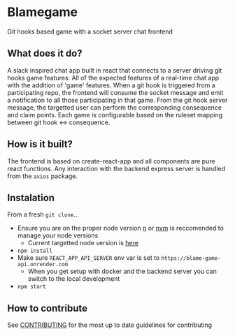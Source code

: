 # Blamegame
Git hooks based game with a socket server chat frontend

## What does it do?
A slack inspired chat app built in react that connects to a server driving git hooks game features.
All of the expected features of a real-time chat app with the addition of 'game' features. When a git hook is triggered from a participating repo, the frontend will consume the socket message and emit a notification to all those participating in that game. From the git hook server message, the targetted user can perform the corresponding consequence and claim points. Each game is configurable based on the ruleset mapping between git hook <-> consequence.

## How is it built?
The frontend is based on create-react-app and all components are pure react functions. Any interaction with the backend express server is handled from the `axios` package.

## Instalation
From a fresh `git clone`...
  - Ensure you are on the proper node version [n](https://github.com/tj/n#installation) or [nvm](https://github.com/nvm-sh/nvm#installing-and-updating) is reccomended to manage your node versions
    - Current targetted node version is [here](https://github.com/Original-heapsters/blamegame/blob/main/.nvmrc)
  - `npm install`
  - Make sure `REACT_APP_API_SERVER` env var is set to `https://blame-game-api.onrender.com`
    - When you get setup with docker and the backend server you can switch to the local development
  - `npm start`

## How to contribute
See [CONTRIBUTING](https://github.com/Original-heapsters/blamegame/blob/main/.github/contributing.md) for the most up to date guidelines for contributing

